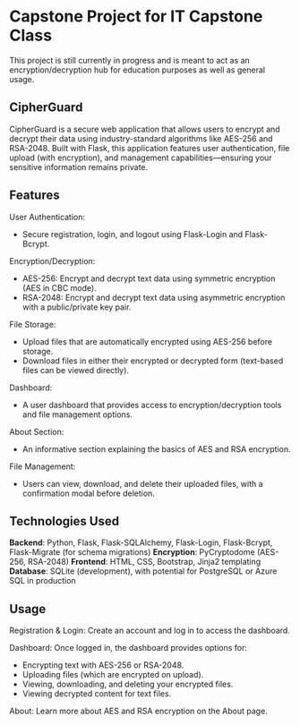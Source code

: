 # Capstone Project for IT Capstone Class
This project is still currently in progress and is meant to act as an encryption/decryption hub for education purposes as well as general usage.

## CipherGuard
CipherGuard is a secure web application that allows users to encrypt and decrypt their data using industry-standard algorithms like AES-256 and RSA-2048. Built with Flask, this application features user authentication, file upload (with encryption), and management capabilities—ensuring your sensitive information remains private.

## Features
User Authentication:
- Secure registration, login, and logout using Flask-Login and Flask-Bcrypt.

Encryption/Decryption:
- AES-256: Encrypt and decrypt text data using symmetric encryption (AES in CBC mode).
- RSA-2048: Encrypt and decrypt text data using asymmetric encryption with a public/private key pair.

File Storage:
- Upload files that are automatically encrypted using AES-256 before storage.
- Download files in either their encrypted or decrypted form (text-based files can be viewed directly).

Dashboard:
- A user dashboard that provides access to encryption/decryption tools and file management options.

About Section:
- An informative section explaining the basics of AES and RSA encryption.

File Management:
- Users can view, download, and delete their uploaded files, with a confirmation modal before deletion.

## Technologies Used
**Backend**: Python, Flask, Flask-SQLAlchemy, Flask-Login, Flask-Bcrypt, Flask-Migrate (for schema migrations)
**Encryption**: PyCryptodome (AES-256, RSA-2048)
**Frontend**: HTML, CSS, Bootstrap, Jinja2 templating
**Database**: SQLite (development), with potential for PostgreSQL or Azure SQL in production

## Usage
Registration & Login:
Create an account and log in to access the dashboard.

Dashboard:
Once logged in, the dashboard provides options for:
- Encrypting text with AES-256 or RSA-2048.
- Uploading files (which are encrypted on upload).
- Viewing, downloading, and deleting your encrypted files.
- Viewing decrypted content for text files.

About:
Learn more about AES and RSA encryption on the About page.
